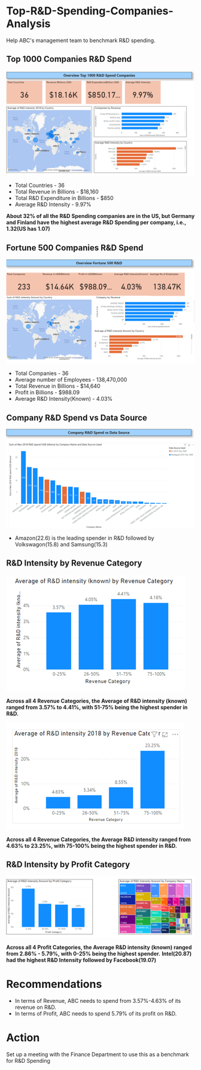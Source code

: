 # Top-R&D-Spending-Companies-Analysis
Help ABC's management team to benchmark R&D spending.



## Top 1000 Companies R&D Spend 

![Dashboard1](https://github.com/Bibekworkplace/Top-R-D-Spending-Companies-Analysis/blob/main/images/Overview%201.png)

* Total Countries - 36
* Total Revenue in Billions - $18,160
* Total R&D Expenditure in Billions - $850
* Average R&D Intensity - 9.97%

**About 32% of all the R&D Spending companies are in the US, but Germany and Finland have the highest average R&D Spending per company, i.e., 1.32(US has 1.07)**



## Fortune 500 Companies R&D Spend

![Dashboard2](https://github.com/Bibekworkplace/Top-R-D-Spending-Companies-Analysis/blob/main/images/Overview%202.png)

* Total Companies - 36
* Average number of Employees - 138,470,000
* Total Revenue in Billions - $14,640
* Profit in Billions - $988.09
* Average R&D Intensity(Known) - 4.03%



## Company R&D Spend vs Data Source

![Spend vs Data Source](https://github.com/Bibekworkplace/Top-R-D-Spending-Companies-Analysis/blob/main/images/dashboard1.png)

* Amazon(22.6) is the leading spender in R&D followed by Volkswagon(15.8) and Samsung(15.3)



## R&D Intensity by Revenue Category 

![R&D Intensity by Revenue Category Top 500](https://github.com/Bibekworkplace/Top-R-D-Spending-Companies-Analysis/blob/main/images/dashboard2.png)

**Across all 4 Revenue Categories, the Average of R&D intensity (known) ranged from 3.57% to 4.41%, with 51-75% being the highest spender in R&D.**

![R&D Intensity by Revenue Category Top 1000](https://github.com/Bibekworkplace/Top-R-D-Spending-Companies-Analysis/blob/main/images/dashboard3.png)

**Across all 4 Revenue Categories, the Average R&D intensity ranged from 4.63% to 23.25%, with 75-100% being the highest spender in R&D.**



## R&D Intensity by Profit Category 

![R&D Intensity by Revenue Category Top 500](https://github.com/Bibekworkplace/Top-R-D-Spending-Companies-Analysis/blob/main/images/dashboard4.png)

**Across all 4 Profit Categories, the Average R&D intensity (known) ranged from 2.86% - 5.79%, with 0-25% being the highest spender.**
**Intel(20.87) had the highest R&D Intensity followed by Facebook(19.07)**



# Recommendations
* In terms of Revenue, ABC needs to spend from 3.57%-4.63% of its revenue on R&D.
* In terms of Profit, ABC needs to spend 5.79% of its profit on R&D.



# Action
Set up a meeting with the Finance Department to use this as a benchmark for R&D Spending


